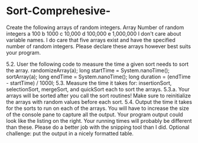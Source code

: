 # Sort-Comprehesive-
Create the following arrays of random integers.
Array	Number of random integers
a	100
b	1000
c	10,000
d	100,000
e	1,000,000
I don't care about variable names. I do care that five arrays exist and have the specified number of random integers. Please declare these arrays however best suits your program.

5.2.	User the following code to measure the time a given sort needs to sort the array.
randomizeArray(a);
long startTime = System.nanoTime();
sortArray(a);
long endTime = System.nanoTime();
long duration = (endTime - startTime) / 1000l;
5.3.	Measure the time it takes for: insertionSort, selectionSort, mergeSort, and quickSort each to sort the arrays. 
5.3.a. Your arrays will be sorted after you call the sort routines! Make sure to reinitialize the arrays with random values before each sort.
5.4.	Output the time it takes for the sorts to run on each of the arrays. You will have to increase the size of the console pane to capture all the output.
Your program output could look like the listing on the right.
Your running times will probably be different than these. 
Please do a better job with the snipping tool than I did.
Optional challenge: put the output in a nicely formatted table.

 
